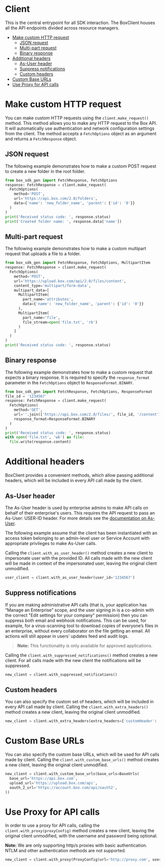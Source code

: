 # Client

This is the central entrypoint for all SDK interaction. The BoxClient houses all the API endpoints
divided across resource managers.

<!-- START doctoc generated TOC please keep comment here to allow auto update -->
<!-- DON'T EDIT THIS SECTION, INSTEAD RE-RUN doctoc TO UPDATE -->

- [Make custom HTTP request](#make-custom-http-request)
  - [JSON request](#json-request)
  - [Multi-part request](#multi-part-request)
  - [Binary response](#binary-response)
- [Additional headers](#additional-headers)
  - [As-User header](#as-user-header)
  - [Suppress notifications](#suppress-notifications)
  - [Custom headers](#custom-headers)
- [Custom Base URLs](#custom-base-urls)
- [Use Proxy for API calls](#use-proxy-for-api-calls)

<!-- END doctoc generated TOC please keep comment here to allow auto update -->

# Make custom HTTP request

You can make custom HTTP requests using the `client.make_request()` method.
This method allows you to make any HTTP request to the Box API. It will automatically use authentication and
network configuration settings from the client.
The method accepts a `FetchOptions` object as an argument and returns a `FetchResponse` object.

## JSON request

The following example demonstrates how to make a custom POST request to create a new folder in the root folder.

```python
from box_sdk_gen import FetchResponse, FetchOptions
response: FetchResponse = client.make_request(
  FetchOptions(
    method='POST',
    url='https://api.box.com/2.0/folders',
    data={'name': 'new_folder_name', 'parent': {'id': '0'}}
  )
)
print('Received status code: ', response.status)
print('Created folder name: ', response.data['name'])
```

## Multi-part request

The following example demonstrates how to make a custom multipart request that uploads a file to a folder.

```python
from box_sdk_gen import FetchResponse, FetchOptions, MultipartItem
response: FetchResponse = client.make_request(
  FetchOptions(
    method='POST',
    url='https://upload.box.com/api/2.0/files/content',
    content_type='multipart/form-data',
    multipart_data=[
      MultipartItem(
        part_name='attributes',
        data={'name': 'new_folder_name', 'parent': {'id': '0'}}
      ),
      MultipartItem(
        part_name='file',
        file_stream=open('file.txt', 'rb')
      )
    ]
  )
)
print('Received status code: ', response.status)
```

## Binary response

The following example demonstrates how to make a custom request that expects a binary response.
It is required to specify the `response_format` parameter in the `FetchOptions` object to `ResponseFormat.BINARY`.

```python
from box_sdk_gen import FetchResponse, FetchOptions, ResponseFormat
file_id = '1234567'
response: FetchResponse = client.make_request(
  FetchOptions(
    method='GET',
    url=''.join(['https://api.box.com/2.0/files/', file_id, '/content']),
    response_format=ResponseFormat.BINARY
  )
)
print('Received status code: ', response.status)
with open('file.txt', 'wb') as file:
  file.write(response.content)
```

# Additional headers

BoxClient provides a convenient methods, which allow passing additional headers, which will be included
in every API call made by the client.

## As-User header

The As-User header is used by enterprise admins to make API calls on behalf of their enterprise's users.
This requires the API request to pass an As-User: USER-ID header. For more details see the [documentation on As-User](https://developer.box.com/en/guides/authentication/oauth2/as-user/).

The following example assume that the client has been instantiated with an access token belonging to an admin-level user
or Service Account with appropriate privileges to make As-User calls.

Calling the `client.with_as_user_header()` method creates a new client to impersonate user with the provided ID.
All calls made with the new client will be made in context of the impersonated user, leaving the original client unmodified.

<!-- sample x_auth init_with_as_user_header -->

```python
user_client = client.with_as_user_header(user_id='1234567')
```

## Suppress notifications

If you are making administrative API calls (that is, your application has “Manage an Enterprise”
scope, and the user signing in is a co-admin with the correct "Edit settings for your company"
permission) then you can suppress both email and webhook notifications. This can be used, for
example, for a virus-scanning tool to download copies of everyone’s files in an enterprise,
without every collaborator on the file getting an email. All actions will still appear in users'
updates feed and audit logs.

> **Note:** This functionality is only available for approved applications.

Calling the `client.with_suppressed_notifications()` method creates a new client.
For all calls made with the new client the notifications will be suppressed.

```python
new_client = client.with_suppressed_notifications()
```

## Custom headers

You can also specify the custom set of headers, which will be included in every API call made by client.
Calling the `client.with_extra_headers()` method creates a new client, leaving the original client unmodified.

```python
new_client = client.with_extra_headers(extra_headers={'customHeader': 'customValue'})
```

# Custom Base URLs

You can also specify the custom base URLs, which will be used for API calls made by client.
Calling the `client.with_custom_base_urls()` method creates a new client, leaving the original client unmodified.

```python
new_client = client.with_custom_base_urls(base_urls=BaseUrls(
  base_url='https://api.box.com',
  upload_url='https://upload.box.com/api',
  oauth_2_url='https://account.box.com/api/oauth2',
))
```

# Use Proxy for API calls

In order to use a proxy for API calls, calling the `client.with_proxy(proxyConfig)` method creates a new client, leaving the original client unmodified, with the username and password being optional.

**Note:** We are only supporting http/s proxies with basic authentication. NTLM and other authentication methods are not supported.

```python
new_client = client.with_proxy(ProxyConfig(url='http://proxy.com', username='username', password='password'))
```

